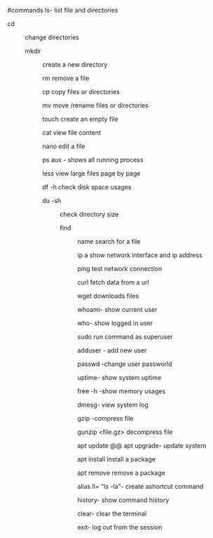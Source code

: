 #commands
ls- list file and directories

cd <dir> change directories

mkdir <dir> create a new directory

rm <file> remove a file

cp <source> <destination> copy files or directories

mv <source> <dest> move /rename files or directories

touch <file> create an empty file

cat <file> view file content

nano <file> edit a file

ps aux - shows all running process

less <file> view large files page by page

df -h check disk space usages

du -sh <dir> check directory size

find <dir> name <file> search for a file

ip a show network interface and ip address

ping <host> test network connection

curl <url> fetch data from a url

wget <url>downloads files

whoami- show current user

who- show logged in user

sudo <command> run command as superuser

adduser <user>- add new user

passwd <user> -change user passworld

uptime- show system uptime

free -h -show memory usages

dmesg- view system log

gzip<file> -compress file

gunzip <file.gz> decompress file

apt update @@ apt upgrade- update system

apt install <package> install a package

apt remove <package> remove a package

alias ll= "ls -la"- create ashortcut command

history- show command history

clear- clear the terminal

exit- log out from the session
